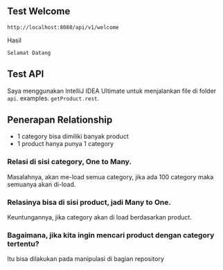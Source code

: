## Test Welcome
```
http://localhost:8080/api/v1/welcome
```
Hasil
```
Selamat Datang
```

## Test API
Saya menggunakan IntelliJ IDEA Ultimate untuk menjalankan file di folder `api`.
examples. `getProduct.rest`.

## Penerapan Relationship
- 1 category bisa dimiliki banyak product
- 1 product hanya punya 1 category
### Relasi di sisi category, One to Many.
Masalahnya, akan me-load semua category, jika ada 100 category maka semuanya akan di-load.

### Relasinya bisa di sisi product, jadi Many to One.
Keuntungannya, jika category akan di load berdasarkan product.

### Bagaimana, jika kita ingin mencari product dengan category tertentu?
Itu bisa dilakukan pada manipulasi di bagian repository